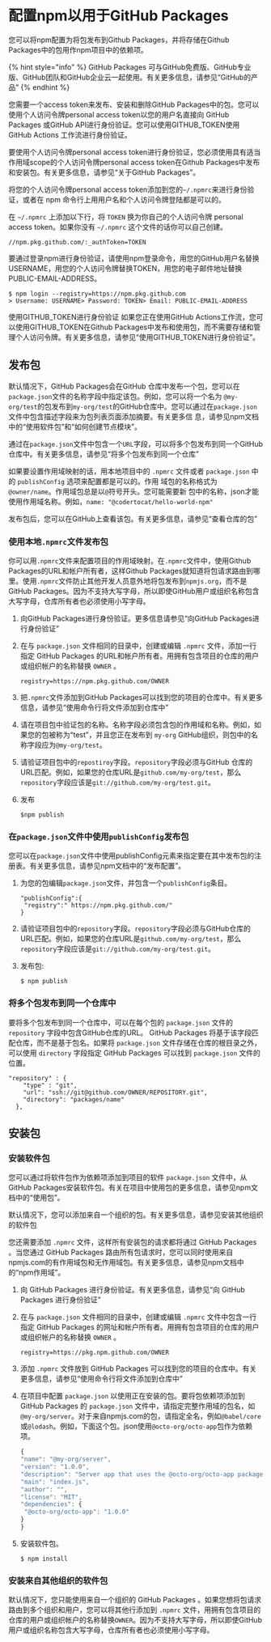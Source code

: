 # 配置npm以用于GitHub Packages

您可以将npm配置为将包发布到Github Packages，并将存储在Github Packages中的包用作npm项目中的依赖项。

{% hint style="info" %}
GitHub Packages 可与GitHub免费版、GitHub专业版、GitHub团队和GitHub企业云一起使用。有关更多信息，请参见“GitHub的产品”
{% endhint %}

您需要一个access token来发布、安装和删除GitHub Packages中的包。您可以使用个人访问令牌personal access token以您的用户名直接向 GitHub Packages 或GitHub API进行身份验证。您可以使用GITHUB\_TOKEN使用 GitHub Actions 工作流进行身份验证。

要使用个人访问令牌personal access token进行身份验证，您必须使用具有适当作用域scope的个人访问令牌personal access token在Github Packages中发布和安装包。有关更多信息，请参见“关于GitHub Packages”。

将您的个人访问令牌personal access token添加到您的`~/.npmrc`来进行身份验证，或者在 npm 命令行上用用户名和个人访问令牌登陆都是可以的。

在 `~/.npmrc` 上添加以下行，将 `TOKEN` 换为你自己的个人访问令牌 personal access token。如果你没有 `~/.npmrc` 这个文件的话你可以自己创建。

```text
//npm.pkg.github.com/:_authToken=TOKEN
```

要通过登录npm进行身份验证，请使用npm登录命令，用您的GitHub用户名替换USERNAME，用您的个人访问令牌替换TOKEN，用您的电子邮件地址替换PUBLIC-EMAIL-ADDRESS。

```text
$ npm login --registry=https://npm.pkg.github.com
> Username: USERNAME> Password: TOKEN> Email: PUBLIC-EMAIL-ADDRESS
```

使用GITHUB\_TOKEN进行身份验证 如果您正在使用GitHub Actions工作流，您可以使用GITHUB\_TOKEN在Github Packages中发布和使用包，而不需要存储和管理个人访问令牌。有关更多信息，请参见“使用GITHUB\_TOKEN进行身份验证”。

## 发布包

默认情况下，GitHub Packages会在GitHub 仓库中发布一个包，您可以在 `package.json`文件的名称字段中指定该包。例如，您可以将一个名为 `@my-org/test`的包发布到`my-org/test`的GitHub仓库中。您可以通过在`package.json`文件中包含描述字段来为包列表页面添加摘要。有关更多信 息，请参见npm文档中的“使用软件包”和“如何创建节点模块”。

通过在`package.json`文件中包含一个`URL`字段，可以将多个包发布到同一个GitHub仓库中。有关更多信息，请参见“将多个包发布到同一个仓库”

如果要设置作用域映射的话，用本地项目中的 `.npmrc` 文件或者 `package.json` 中的 `publishConfig` 选项来配置都是可以的。作用 域包的名称格式为`@owner/name`。作用域包总是以`@`符号开头。您可能需要新 包中的名称，json才能使用作用域名称。例如，`name: "@codertocat/hello-world-npm"`

发布包后，您可以在GitHub上查看该包。有关更多信息，请参见“查看仓库的包”

### 使用本地`.npmrc`文件发布包

你可以用`.npmrc`文件来配置项目的作用域映射。在`.npmrc`文件中，使用Github Packages的URL和帐户所有者，这样Github Packages就知道将包请求路由到哪里。使用`.npmrc`文件防止其他开发人员意外地将包发布到`npmjs.org`，而不是GitHub Packages。因为不支持大写字母，所以即使GitHub用户或组织名称包含大写字母，仓库所有者也必须使用小写字母。

1. 向GitHub Packages进行身份验证。更多信息请参见“向GitHub Packages进行身份验证”
2. 在与 `package.json` 文件相同的目录中，创建或编辑 `.npmrc` 文件，添加一行指定 GitHub Packages 的URL和帐户所有者。用拥有包含项目的仓库的用户或组织帐户的名称替换 `OWNER` 。

   ```text
   registry=https://npm.pkg.github.com/OWNER
   ```

3. 把`.npmrc`文件添加到GitHub Packages可以找到您的项目的仓库中。有关更多信息，请参见“使用命令行将文件添加到仓库中”
4. 请在项目包中验证包的名称。名称字段必须包含包的作用域和名称。例如，如果您的包被称为“test”，并且您正在发布到 `my-org` GitHub组织，则包中的名称字段应为`@my-org/test`。
5. 请验证项目包中的`repostiroy`字段。`repository`字段必须与GitHub 仓库的URL匹配。例如，如果您的仓库URL是`github.com/my-org/test`，那么`repository`字段应该是`git://github.com/my-org/test.git`。
6. 发布

   ```text
   $npm publish
   ```

### 在`package.json`文件中使用`publishConfig`发布包

您可以在`package.json`文件中使用publishConfig元素来指定要在其中发布包的注册表。有关更多信息，请参见npm文档中的“发布配置”。

1. 为您的包编辑`package.json`文件，并包含一个`publishConfig`条目。

   ```text
   "publishConfig":{
    "registry":" https://npm.pkg.github.com/"
   }
   ```

2. 请验证项目包中的`repository`字段。`repository`字段必须与GitHub仓库的URL匹配。例如，如果您的仓库URL是`github.com/my-org/test`，那么`repository`字段应该是`git://github.com/my-org/test.git`。
3. 发布包:

   ```text
   $ npm publish
   ```

### 将多个包发布到同一个仓库中

要将多个包发布到同一个仓库中，可以在每个包的 `package.json` 文件的 `repository` 字段中包含GitHub仓库的URL。 GitHub Packages 将基于该字段匹配仓库，而不是基于包名。如果将 `package.json` 文件存储在仓库的根目录之外，可以使用 `directory` 字段指定 GitHub Packages 可以找到 `package.json` 文件的位置。

```text
"repository" : {
    "type" : "git",
    "url": "ssh://git@github.com/OWNER/REPOSITORY.git",
    "directory": "packages/name"
  },
```

## 安装包

### 安装软件包

您可以通过将软件包作为依赖项添加到项目的软件 `package.json` 文件中，从GitHub Packages安装软件包。有关在项目中使用包的更多信息，请参见npm文档中的“使用包”。

默认情况下，您可以添加来自一个组织的包。有关更多信息，请参见安装其他组织的软件包

您还需要添加 `.npmrc` 文件，这样所有安装包的请求都将通过 GitHub Packages 。当您通过 GitHub Packages 路由所有包请求时，您可以同时使用来自npmjs.com的有作用域包和无作用域包。有关更多信息，请参见npm文档中的“npm作用域”。

1. 向 GitHub Packages 进行身份验证。有关更多信息，请参见“向 GitHub Packages 进行身份验证”
2. 在与 `package.json` 文件相同的目录中，创建或编辑 `.npmrc` 文件中包含一行指定 GitHub Packages 的网址和帐户所有者。用拥有包含项目的仓库的用户或组织帐户的名称替换 `OWNER` 。

   ```text
   registry=https://pkg.npm.github.com/OWNER
   ```

3. 添加 `.npmrc` 文件放到 GitHub Packages 可以找到您的项目的仓库中。有关更多信息，请参见“使用命令行将文件添加到仓库中”
4. 在项目中配置 `package.json` 以使用正在安装的包。要将包依赖项添加到 GitHub Packages 的 `package.json` 文件中，请指定完整作用域的包名，如`@my-org/server`。对于来自npmjs.com的包，请指定全名，例如`@babel/core`或`@lodash`。例如，下面这个包。json使用`@octo-org/octo-app`包作为依赖项。

   ```javascript
   {
   "name": "@my-org/server",
   "version": "1.0.0",
   "description": "Server app that uses the @octo-org/octo-app package",
   "main": "index.js",
   "author": "",
   "license": "MIT",
   "dependencies": {
    "@octo-org/octo-app": "1.0.0"
   }
   }
   ```

5. 安装软件包。

   ```text
   $ npm install
   ```

### 安装来自其他组织的软件包

默认情况下，您只能使用来自一个组织的 GitHub Packages 。如果您想将包请求路由到多个组织和用户，您可以将其他行添加到 `.npmrc` 文件，用拥有包含项目的仓库的用户或组织帐户的名称替换`OWNER`。因为不支持大写字母，所以即使GitHub用户或组织名称包含大写字母，仓库所有者也必须使用小写字母。

